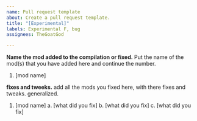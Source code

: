 ```yaml
---
name: Pull request template
about: Create a pull request template.
title: "[Experimental]"
labels: Experimental F, bug
assignees: TheGoatGod

---
```


<!---
**Tags**
`put one of these in the title`
[Experimental] - normal tags
[E-3] - only for E Stable
[BrightNights] - only for Bright nights
[SoundPacks] - only for Sound Packs
[Fonts] - only for Fonts
[Documentation] - only for Documentation
--->

**Name the mod added to the compilation or fixed.**
Put the name of the mod(s) that you have added here and continue the number.

1. [mod name]

**fixes and tweeks.**
add all the mods you fixed here, with there fixes and tweaks. generalized.

1. [mod name]
a. [what did you fix]
b. [what did you fix]
c. [what did you fix]
